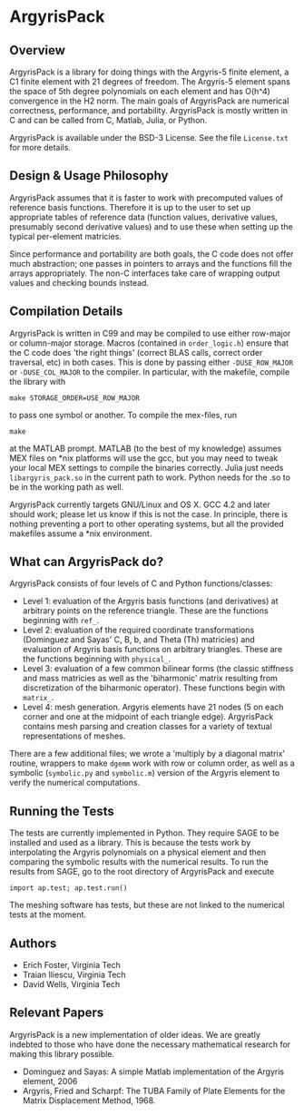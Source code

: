 ArgyrisPack
===========
Overview
--------
ArgyrisPack is a library for doing things with the Argyris-5 finite element, a
C1 finite element with 21 degrees of freedom. The Argyris-5 element spans the
space of 5th degree polynomials on each element and has O(h^4) convergence in
the H2 norm. The main goals of ArgyrisPack are numerical correctness,
performance, and portability. ArgyrisPack is mostly written in C and can be called
from C, Matlab, Julia, or Python.

ArgyrisPack is available under the BSD-3 License. See the file `License.txt` for
more details.

Design & Usage Philosophy
-------------------------
ArgyrisPack assumes that it is faster to work with precomputed values of
reference basis functions. Therefore it is up to the user to set up appropriate
tables of reference data (function values, derivative values, presumably second
derivative values) and to use these when setting up the typical per-element
matricies.

Since performance and portability are both goals, the C code does not offer
much abstraction; one passes in pointers to arrays and the functions fill the
arrays appropriately. The non-C interfaces take care of wrapping output values
and checking bounds instead.

Compilation Details
-------------------
ArgyrisPack is written in C99 and may be compiled to use either row-major or
column-major storage.  Macros (contained in `order_logic.h`) ensure that the C
code does 'the right things' (correct BLAS calls, correct order traversal, etc)
in both cases. This is done by passing either `-DUSE_ROW_MAJOR` or
`-DUSE_COL_MAJOR` to the compiler. In particular, with the makefile, compile the
library with

    make STORAGE_ORDER=USE_ROW_MAJOR

to pass one symbol or another. To compile the mex-files, run

    make

at the MATLAB prompt. MATLAB (to the best of my knowledge) assumes MEX files on
*nix platforms will use the gcc, but you may need to tweak your local MEX
settings to compile the binaries correctly. Julia just needs `libargyris_pack.so`
in the current path to work. Python needs for the .so to be in the working path
as well.

ArgyrisPack currently targets GNU/Linux and OS X. GCC 4.2 and later should work;
please let us know if this is not the case. In principle, there is nothing
preventing a port to other operating systems, but all the provided makefiles
assume a *nix environment.

What can ArgyrisPack do?
------------------------
ArgyrisPack consists of four levels of C and Python functions/classes:
* Level 1: evaluation of the Argyris basis functions (and derivatives) at
  arbitrary points on the reference triangle. These are the functions beginning
  with `ref_`.
* Level 2: evaluation of the required coordinate transformations (Dominguez and
  Sayas' C, B, b, and Theta (Th) matricies) and evaluation of Argyris basis
  functions on arbitrary triangles. These are the functions beginning with
  `physical_`.
* Level 3: evaluation of a few common bilinear forms (the classic stiffness and
  mass matricies as well as the 'biharmonic' matrix resulting from
  discretization of the biharmonic operator). These functions begin with
  `matrix_`.
* Level 4: mesh generation. Argyris elements have 21 nodes (5 on each corner
  and one at the midpoint of each triangle edge). ArgyrisPack contains mesh
  parsing and creation classes for a variety of textual representations of
  meshes.

There are a few additional files; we wrote a 'multiply by a diagonal matrix'
routine, wrappers to make `dgemm` work with row or column order, as well as a
symbolic (`symbolic.py` and `symbolic.m`) version of the Argyris element to
verify the numerical computations.

Running the Tests
-----------------
The tests are currently implemented in Python. They require SAGE to be installed
and used as a library. This is because the tests work by interpolating the
Argyris polynomials on a physical element and then comparing the symbolic
results with the numerical results. To run the results from SAGE, go to the root
directory of ArgyrisPack and execute

    import ap.test; ap.test.run()

The meshing software has tests, but these are not linked to the numerical tests
at the moment.

Authors
-------
* Erich Foster, Virginia Tech
* Traian Iliescu, Virginia Tech
* David Wells, Virginia Tech

Relevant Papers
---------------
ArgyrisPack is a new implementation of older ideas. We are greatly indebted
to those who have done the necessary mathematical research for making this
library possible.

* Dominguez and Sayas: A simple Matlab implementation of the Argyris element,
  2006
* Argyris, Fried and Scharpf: The TUBA Family of Plate Elements for the Matrix
  Displacement Method, 1968.
